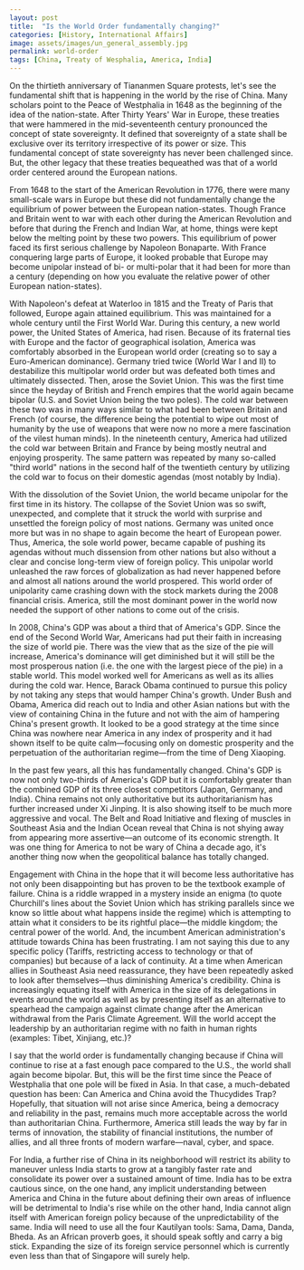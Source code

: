 ```yaml
---
layout: post
title:  "Is the World Order fundamentally changing?"
categories: [History, International Affairs]
image: assets/images/un_general_assembly.jpg
permalink: world-order
tags: [China, Treaty of Wesphalia, America, India]
---
```

On the thirtieth anniversary of Tiananmen Square protests, let's see the fundamental shift that is happening in the world by the rise of China. Many scholars point to the Peace of Westphalia in 1648 as the beginning of the idea of the nation-state. After Thirty Years' War in Europe, these treaties that were hammered in the mid-seventeenth century pronounced the concept of state sovereignty. It defined that sovereignty of a state shall be exclusive over its territory irrespective of its power or size. This fundamental concept of state sovereignty has never been challenged since. But, the other legacy that these treaties bequeathed was that of a world order centered around the European nations.

From 1648 to the start of the American Revolution in 1776, there were many small-scale wars in Europe but these did not fundamentally change the equilibrium of power between the European nation-states. Though France and Britain went to war with each other during the American Revolution and before that during the French and Indian War, at home, things were kept below the melting point by these two powers. This equilibrium of power faced its first serious challenge by Napoleon Bonaparte. With France conquering large parts of Europe, it looked probable that Europe may become unipolar instead of bi- or multi-polar that it had been for more than a century (depending on how you evaluate the relative power of other European nation-states).

With Napoleon's defeat at Waterloo in 1815 and the Treaty of Paris that followed, Europe again attained equilibrium. This was maintained for a whole century until the First World War. During this century, a new world power, the United States of America, had risen. Because of its fraternal ties with Europe and the factor of geographical isolation, America was comfortably absorbed in the European world order (creating so to say a Euro-American dominance). Germany tried twice (World War I and II) to destabilize this multipolar world order but was defeated both times and ultimately dissected. Then, arose the Soviet Union. This was the first time since the heyday of British and French empires that the world again became bipolar (U.S. and Soviet Union being the two poles). The cold war between these two was in many ways similar to what had been between Britain and French (of course, the difference being the potential to wipe out most of humanity by the use of weapons that were now no more a mere fascination of the vilest human minds). In the nineteenth century, America had utilized the cold war between Britain and France by being mostly neutral and enjoying prosperity. The same pattern was repeated by many so-called "third world" nations in the second half of the twentieth century by utilizing the cold war to focus on their domestic agendas (most notably by India).

With the dissolution of the Soviet Union, the world became unipolar for the first time in its history. The collapse of the Soviet Union was so swift, unexpected, and complete that it struck the world with surprise and unsettled the foreign policy of most nations. Germany was united once more but was in no shape to again become the heart of European power. Thus, America, the sole world power, became capable of pushing its agendas without much dissension from other nations but also without a clear and concise long-term view of foreign policy. This unipolar world unleashed the raw forces of globalization as had never happened before and almost all nations around the world prospered. This world order of unipolarity came crashing down with the stock markets during the 2008 financial crisis. America, still the most dominant power in the world now needed the support of other nations to come out of the crisis.

In 2008, China's GDP was about a third that of America's GDP. Since the end of the Second World War, Americans had put their faith in increasing the size of world pie. There was the view that as the size of the pie will increase, America's dominance will get diminished but it will still be the most prosperous nation (i.e. the one with the largest piece of the pie) in a stable world. This model worked well for Americans as well as its allies during the cold war. Hence, Barack Obama continued to pursue this policy by not taking any steps that would hamper China's growth. Under Bush and Obama, America did reach out to India and other Asian nations but with the view of containing China in the future and not with the aim of hampering China's present growth. It looked to be a good strategy at the time since China was nowhere near America in any index of prosperity and it had shown itself to be quite calm—focusing only on domestic prosperity and the perpetuation of the authoritarian regime—from the time of Deng Xiaoping.

In the past few years, all this has fundamentally changed. China's GDP is now not only two-thirds of America's GDP but it is comfortably greater than the combined GDP of its three closest competitors (Japan, Germany, and India). China remains not only authoritative but its authoritarianism has further increased under Xi Jinping. It is also showing itself to be much more aggressive and vocal. The Belt and Road Initiative and flexing of muscles in Southeast Asia and the Indian Ocean reveal that China is not shying away from appearing more assertive—an outcome of its economic strength. It was one thing for America to not be wary of China a decade ago, it's another thing now when the geopolitical balance has totally changed.

Engagement with China in the hope that it will become less authoritative has not only been disappointing but has proven to be the textbook example of failure. China is a riddle wrapped in a mystery inside an enigma (to quote Churchill's lines about the Soviet Union which has striking parallels since we know so little about what happens inside the regime) which is attempting to attain what it considers to be its rightful place—the middle kingdom; the central power of the world. And, the incumbent American administration's attitude towards China has been frustrating. I am not saying this due to any specific policy (Tariffs, restricting access to technology or that of companies) but because of a lack of continuity. At a time when American allies in Southeast Asia need reassurance, they have been repeatedly asked to look after themselves—thus diminishing America's credibility. China is increasingly equating itself with America in the size of its delegations in events around the world as well as by presenting itself as an alternative to spearhead the campaign against climate change after the American withdrawal from the Paris Climate Agreement. Will the world accept the leadership by an authoritarian regime with no faith in human rights (examples: Tibet, Xinjiang, etc.)?

I say that the world order is fundamentally changing because if China will continue to rise at a fast enough pace compared to the U.S., the world shall again become bipolar. But, this will be the first time since the Peace of Westphalia that one pole will be fixed in Asia. In that case, a much-debated question has been: Can America and China avoid the Thucydides Trap? Hopefully, that situation will not arise since America, being a democracy and reliability in the past, remains much more acceptable across the world than authoritarian China. Furthermore, America still leads the way by far in terms of innovation, the stability of financial institutions, the number of allies, and all three fronts of modern warfare—naval, cyber, and space.

For India, a further rise of China in its neighborhood will restrict its ability to maneuver unless India starts to grow at a tangibly faster rate and consolidate its power over a sustained amount of time. India has to be extra cautious since, on the one hand, any implicit understanding between America and China in the future about defining their own areas of influence will be detrimental to India's rise while on the other hand, India cannot align itself with American foreign policy because of the unpredictability of the same. India will need to use all the four Kautilyan tools: Sama, Dama, Danda, Bheda. As an African proverb goes, it should speak softly and carry a big stick. Expanding the size of its foreign service personnel which is currently even less than that of Singapore will surely help.